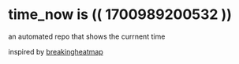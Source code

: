 # time_now is (( 1700989200532 ))

an automated repo that shows the currnent time

inspired by [breakingheatmap](https://github.com/breakingheatmap/breakingheatmap)